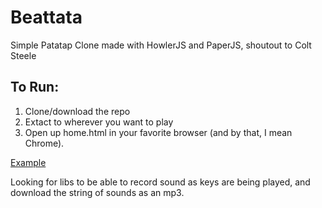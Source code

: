 # Beattata
Simple Patatap Clone made with HowlerJS and PaperJS, shoutout to Colt Steele

## To Run:
1. Clone/download the repo
2. Extact to wherever you want to play
3. Open up home.html in your favorite browser (and by that, I mean Chrome).


[Example](https://www.youtube.com/watch?v=IG8IOF9En9Q)

Looking for libs to be able to record sound as keys are being played, and download the string of sounds as an mp3.
